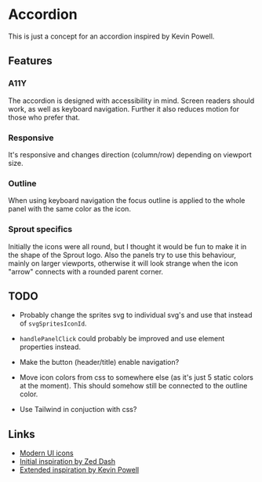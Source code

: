 # Accordion

This is just a concept for an accordion inspired by Kevin Powell.

## Features

### A11Y

The accordion is designed with accessibility in mind. Screen readers should work, as well as keyboard navigation. Further it also reduces motion for those who prefer that.

### Responsive

It's responsive and changes direction (column/row) depending on viewport size.

### Outline

When using keyboard navigation the focus outline is applied to the whole panel with the same color as the icon.

### Sprout specifics

Initially the icons were all round, but I thought it would be fun to make it in the shape of the Sprout logo. Also the panels try to use this behaviour, mainly on larger viewports, otherwise it will look strange when the icon "arrow" connects with a rounded parent corner.

## TODO

- Probably change the sprites svg to individual svg's and use that instead of `svgSpritesIconId`.

- `handlePanelClick` could probably be improved and use element properties instead.

- Make the button (header/title) enable navigation?

- Move icon colors from css to somewhere else (as it's just 5 static colors at the moment). This should somehow still be connected to the outline color.

- Use Tailwind in conjuction with css?

## Links

- [Modern UI icons](https://www.svgrepo.com/collection/modern-ui-icons)
- [Initial inspiration by Zed Dash](https://codepen.io/z-/pen/OBPJKK)
- [Extended inspiration by Kevin Powell](https://www.youtube.com/watch?v=WJERnXiFFug)
